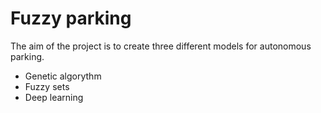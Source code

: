 # Fuzzy parking

The aim of the project is to create three different models for autonomous parking.

* Genetic algorythm
* Fuzzy sets
* Deep learning


